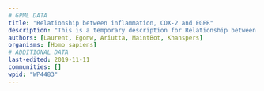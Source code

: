 ```yaml
---
# GPML DATA
title: "Relationship between inflammation, COX-2 and EGFR"
description: "This is a temporary description for Relationship between inflammation, COX-2 and EGFR"
authors: [Laurent, Egonw, Ariutta, MaintBot, Khanspers]
organisms: [Homo sapiens]
# ADDITIONAL DATA
last-edited: 2019-11-11
communities: []
wpid: "WP4483"
---
```


